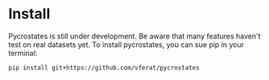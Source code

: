 
# Install

Pycrostates is still under development. Be aware that many features haven't test on real datasets yet.
To install pycrostates, you can sue pip in your terminal:

```pip install git+https://github.com/vferat/pycrostates```